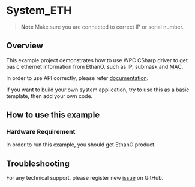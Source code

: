 # System_ETH
> **Note**
> Make sure you are connected to correct IP or serial number.

## Overview

This example project demonstrates how to use WPC CSharp driver to get basic ethernet information from EthanO.
such as IP, submask and MAC.

In order to use API correctly, please refer [documentation](https://wpc-systems-ltd.github.io/WPC_CSharp_driver_release/).

If you want to build your own system application, try to use this as a basic template, then add your own code.

## How to use this example

### Hardware Requirement

In order to run this example, you should get EthanO product. 

## Troubleshooting

For any technical support, please register new [issue](https://github.com/WPC-Systems-Ltd/WPC_CSharp_driver_release/issues) on GitHub.